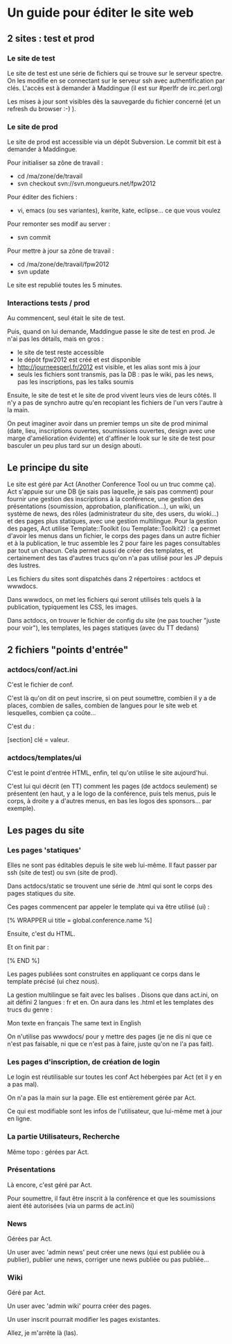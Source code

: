 # Un guide pour éditer le site web

## 2 sites : test et prod

### Le site de test

Le site de test est une série de fichiers qui se trouve sur le serveur spectre.
On les modifie en se connectant sur le serveur ssh avec authentification par clés.
L'accès est à demander à Maddingue (il est sur #perlfr de irc.perl.org)

Les mises à jour sont visibles dès la sauvegarde du fichier concerné (et un refresh du browser :-) ).

### Le site de prod

Le site de prod est accessible via un dépôt Subversion. Le commit bit est à demander à Maddingue.

Pour initialiser sa zône de travail :

 - cd /ma/zone/de/travail
 - svn checkout svn://svn.mongueurs.net/fpw2012

Pour éditer des fichiers :

 - vi, emacs (ou ses variantes), kwrite, kate, eclipse... ce que vous voulez

Pour remonter ses modif au server :

 - svn commit

Pour mettre à jour sa zône de travail : 

 - cd /ma/zone/de/travail/fpw2012
 - svn update

Le site est republié toutes les 5 minutes.

### Interactions tests / prod

Au commencent, seul était le site de test.

Puis, quand on lui demande, Maddingue passe le site de test en prod. Je n'ai pas
les détails, mais en gros :

 - le site de test reste accessible
 - le dépôt fpw2012 est créé et est disponible
 - http://journeesperl.fr/2012 est visible, et les alias sont mis à jour
 - seuls les fichiers sont transmis, pas la DB : pas le wiki, pas les news, pas les inscriptions, pas les talks soumis

Ensuite, le site de test et le site de prod vivent leurs vies de leurs côtés.
Il n'y a pas de synchro autre qu'en recopiant les fichiers de l'un vers l'autre
à la main.

On peut imaginer avoir dans un premier temps un site de prod minimal (date, lieu,
inscriptions ouvertes, soumissions ouvertes, design avec une marge d'amélioration
évidente) et d'affiner le look sur le site de test pour basculer un peu plus tard
sur un design abouti.


## Le principe du site

Le site est géré par Act (Another Conference Tool ou un truc comme ça).
Act s'appuie sur une DB (je sais pas laquelle, je sais pas comment) pour fournir une
gestion des inscriptions à la conférence, une gestion des présentations (soumission, 
approbation, planification...), un wiki, un système de news, des rôles 
(administrateur du site, des users, du wioki...) et des pages plus 
statiques, avec une gestion multilingue.
Pour la gestion des pages, Act utilise Template::Toolkit (ou Template::Toolkit2) :
ça permet d'avoir les menus dans un fichier, le corps des pages dans un autre fichier
et à la publication, le truc assemble les 2 pour faire les pages consultables par
tout un chacun. Cela permet aussi de créer des templates, et certainement des tas
d'autres trucs qu'on n'a pas utilisé pour les JP depuis des lustres.

Les fichiers du sites sont dispatchés dans 2 répertoires : actdocs et wwwdocs.

Dans wwwdocs, on met les fichiers qui seront utilisés tels quels à la publication,
typiquement les CSS, les images.

Dans actdocs, on trouver le fichier de config du site (ne pas toucher "juste pour voir"),
les templates, les pages statiques (avec du TT dedans)


## 2 fichiers "points d'entrée"

### actdocs/conf/act.ini

C'est le fichier de conf.

C'est là qu'on dit on peut inscrire, si on peut soumettre, combien il y a de places,
combien de salles, combien de langues pour le site web et lesquelles, combien ça coûte...

C'est du :

 [section]
 clé = valeur.

### actdocs/templates/ui

C'est le point d'entrée HTML, enfin, tel qu'on utilise le site aujourd'hui.

C'est lui qui décrit (en TT) comment les pages (de actdocs seulement) se présentent
(en haut, y a le logo de la conférence, puis tels menus, puis le corps, à droite y a
d'autres menus, en bas les logos des sponsors... par exemple).

## Les pages du site

### Les pages 'statiques'

Elles ne sont pas éditables depuis le site web lui-même. Il faut passer par ssh 
(site de test) ou svn (site de prod).

Dans actdocs/static se trouvent une série de .html qui sont le corps des pages statiques
du site.

Ces pages commencent par appeler le template qui va être utilisé (ui) :

 [% WRAPPER ui title = global.conference.name %]

Ensuite, c'est du HTML.

Et on finit par :

 [% END %]


Les pages publiées sont construites en appliquant ce corps dans le template précisé (ui chez nous).

La gestion multilingue se fait avec les balises <t>.
Disons que dans act.ini, on ait défini 2 langues : fr et en.
On aura dans les .html et les templates des trucs du genre :

 <t>
  <fr>Mon texte en français</fr>
  <en>The same text in English</en>
 </t>


On n'utilise pas wwwdocs/ pour y mettre des pages (je ne dis ni que ce n'est pas faisable,
ni que ce n'est pas à faire, juste qu'on ne l'a pas fait).


### Les pages d'inscription, de création de login

Le login est réutilisable sur toutes les conf Act hébergées par Act (et il y en a
pas mal).

On n'a pas la main sur la page. Elle est entièrement gérée par Act.

Ce qui est modifiable sont les infos de l'utilisateur, que lui-même met à jour
en ligne.


### La partie Utilisateurs, Recherche

Même topo : gérées par Act.

### Présentations

Là encore, c'est géré par Act.

Pour soumettre, il faut être inscrit à la conférence et que les soumissions 
aient été autorisées (via un parms de act.ini)

### News

Gérées par Act.

Un user avec 'admin news' peut créer une news (qui est publiée ou à publier), publier
une news, corriger une news publiée ou pas publiée...

### Wiki

Géré par Act.

Un user avec 'admin wiki' pourra créer des pages.

Un user inscrit pourrait modifier les pages existantes.



Allez, je m'arrête là (las).


